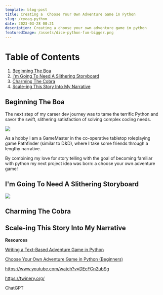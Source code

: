 ```yaml
---
template: blog-post
title: Creating a  Choose Your Own Adventure Game in Python
slug: /cyoag-python
date: 2023-03-28 00:21
description: Creating a choose your own adventure game in python
featuredImage: /assets/dice-python-fun-bigger.png
---
```

<!DOCTYPE html>

<html>
<head>
	<title>Table of Contents</title>
</head>
<body>
	<h1>Table of Contents</h1>
	<ol>
		<!-- Link to section 1: Beginning The Boa -->
		<li><a href="#section1">Beginning The Boa</a></li>
		<!-- Link to section 2:  I'm Going To Need A Slithering Storyboard -->
		<li><a href="#section2">I'm Going To Need A Slithering Storyboard</a></li>
		<!-- Link to section 3: Charming The Cobra -->
		<li><a href="#section3">Charming The Cobra</a></li>
		<!-- Link to section 4: Scale-ing This Story Into My Narrative -->
		<li><a href="#section4">Scale-ing This Story Into My Narrative</a></li>
	</ol>

<!--StartFragment-->

<!-- Section 1: Beginning The Boa --> 

<h2 id="section1">Beginning The Boa</h2> 

<p>

The next step of my career dev journey was to tame the terrific Python and savor the swift, slithering satisfaction of solving complex coding needs.

![](/assets/python-dev-plan.png)

A﻿s a hobby I am a GameMaster in the co-operative tabletop roleplaying game Pathfinder (similar to D&D), where I take some friends through a lengthy narrative.

B﻿y combining my love for story telling with the goal of becoming familiar with python my next project idea was born: a choose your own adventure game! 

<!--StartFragment-->

<!-- Section 2: I'm Going To Need A Slithering Storyboard --> 

<h2 id="section2">I'm Going To Need A Slithering Storyboard </h2> 

<p>

![](/assets/storyboard.png)

<!--StartFragment-->

<!-- Section 3: Charming The Cobra --> 

<h2 id="section3">Charming The Cobra </h2> 

<p>



<!--StartFragment-->

<!-- Section 4: Scale-ing This Story Into My Narrative --> 

<h2 id="section4">Scale-ing This Story Into My Narrative</h2> 

<p>



**R﻿esources**

[W﻿riting a Text-Based Adventure Game in Python](https://youtu.be/miuHrP2O7Jw)

[C﻿hoose Your Own Adventure Game in Python (Beginners)](https://youtu.be/DEcFCn2ubSg)

<https://www.youtube.com/watch?v=DEcFCn2ubSg>

https://twinery.org/

C﻿hatGPT